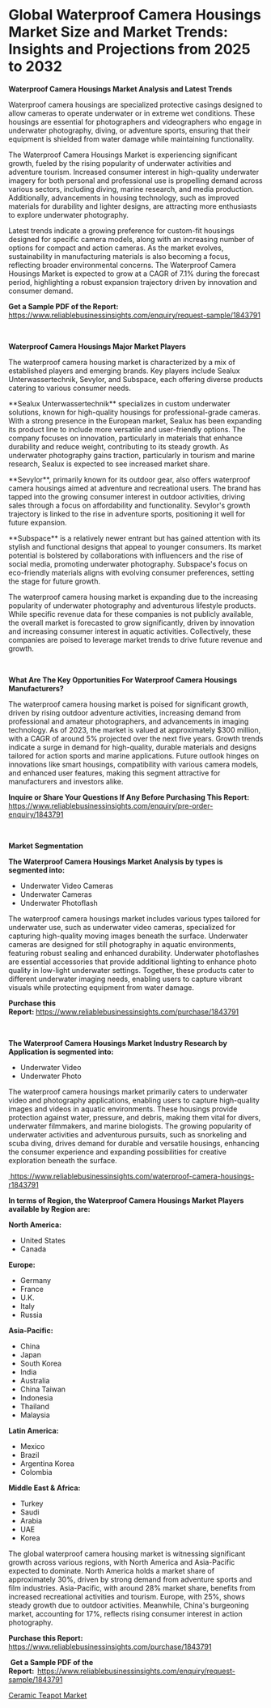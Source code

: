 <p><h1>Global Waterproof Camera Housings Market Size and Market Trends: Insights and Projections from 2025 to 2032</h1></p><p><strong>Waterproof Camera Housings Market Analysis and Latest Trends</strong></p>
<p><p>Waterproof camera housings are specialized protective casings designed to allow cameras to operate underwater or in extreme wet conditions. These housings are essential for photographers and videographers who engage in underwater photography, diving, or adventure sports, ensuring that their equipment is shielded from water damage while maintaining functionality. </p><p>The Waterproof Camera Housings Market is experiencing significant growth, fueled by the rising popularity of underwater activities and adventure tourism. Increased consumer interest in high-quality underwater imagery for both personal and professional use is propelling demand across various sectors, including diving, marine research, and media production. Additionally, advancements in housing technology, such as improved materials for durability and lighter designs, are attracting more enthusiasts to explore underwater photography.</p><p>Latest trends indicate a growing preference for custom-fit housings designed for specific camera models, along with an increasing number of options for compact and action cameras. As the market evolves, sustainability in manufacturing materials is also becoming a focus, reflecting broader environmental concerns. The Waterproof Camera Housings Market is expected to grow at a CAGR of 7.1% during the forecast period, highlighting a robust expansion trajectory driven by innovation and consumer demand.</p></p>
<p><strong>Get a Sample PDF of the Report:&nbsp;</strong> <a href="https://www.reliablebusinessinsights.com/enquiry/request-sample/1843791?utm_campaign=2250&utm_medium=2&utm_source=Github&utm_content=ia&utm_term=06022025&utm_id=waterproof-camera-housings">https://www.reliablebusinessinsights.com/enquiry/request-sample/1843791</a></p>
<p>&nbsp;</p>
<p><strong>Waterproof Camera Housings Major Market Players</strong></p>
<p><p>The waterproof camera housing market is characterized by a mix of established players and emerging brands. Key players include Sealux Unterwassertechnik, Sevylor, and Subspace, each offering diverse products catering to various consumer needs.</p><p>**Sealux Unterwassertechnik** specializes in custom underwater solutions, known for high-quality housings for professional-grade cameras. With a strong presence in the European market, Sealux has been expanding its product line to include more versatile and user-friendly options. The company focuses on innovation, particularly in materials that enhance durability and reduce weight, contributing to its steady growth. As underwater photography gains traction, particularly in tourism and marine research, Sealux is expected to see increased market share.</p><p>**Sevylor**, primarily known for its outdoor gear, also offers waterproof camera housings aimed at adventure and recreational users. The brand has tapped into the growing consumer interest in outdoor activities, driving sales through a focus on affordability and functionality. Sevylor's growth trajectory is linked to the rise in adventure sports, positioning it well for future expansion. </p><p>**Subspace** is a relatively newer entrant but has gained attention with its stylish and functional designs that appeal to younger consumers. Its market potential is bolstered by collaborations with influencers and the rise of social media, promoting underwater photography. Subspace's focus on eco-friendly materials aligns with evolving consumer preferences, setting the stage for future growth.</p><p>The waterproof camera housing market is expanding due to the increasing popularity of underwater photography and adventurous lifestyle products. While specific revenue data for these companies is not publicly available, the overall market is forecasted to grow significantly, driven by innovation and increasing consumer interest in aquatic activities. Collectively, these companies are poised to leverage market trends to drive future revenue and growth.</p></p>
<p>&nbsp;</p>
<p><strong>What Are The Key Opportunities For Waterproof Camera Housings Manufacturers?</strong></p>
<p><p>The waterproof camera housing market is poised for significant growth, driven by rising outdoor adventure activities, increasing demand from professional and amateur photographers, and advancements in imaging technology. As of 2023, the market is valued at approximately $300 million, with a CAGR of around 5% projected over the next five years. Growth trends indicate a surge in demand for high-quality, durable materials and designs tailored for action sports and marine applications. Future outlook hinges on innovations like smart housings, compatibility with various camera models, and enhanced user features, making this segment attractive for manufacturers and investors alike.</p></p>
<p><strong>Inquire or Share Your Questions If Any Before Purchasing This Report:</strong> <a href="https://www.reliablebusinessinsights.com/enquiry/pre-order-enquiry/1843791?utm_campaign=2250&utm_medium=2&utm_source=Github&utm_content=ia&utm_term=06022025&utm_id=waterproof-camera-housings">https://www.reliablebusinessinsights.com/enquiry/pre-order-enquiry/1843791</a></p>
<p>&nbsp;</p>
<p><strong>Market Segmentation</strong></p>
<p><strong>The Waterproof Camera Housings Market Analysis by types is segmented into:</strong></p>
<p><ul><li>Underwater Video Cameras</li><li>Underwater Cameras</li><li>Underwater Photoflash</li></ul></p>
<p><p>The waterproof camera housings market includes various types tailored for underwater use, such as underwater video cameras, specialized for capturing high-quality moving images beneath the surface. Underwater cameras are designed for still photography in aquatic environments, featuring robust sealing and enhanced durability. Underwater photoflashes are essential accessories that provide additional lighting to enhance photo quality in low-light underwater settings. Together, these products cater to different underwater imaging needs, enabling users to capture vibrant visuals while protecting equipment from water damage.</p></p>
<p><strong>Purchase this Report:&nbsp;</strong><a href="https://www.reliablebusinessinsights.com/purchase/1843791?utm_campaign=2250&utm_medium=2&utm_source=Github&utm_content=ia&utm_term=06022025&utm_id=waterproof-camera-housings">https://www.reliablebusinessinsights.com/purchase/1843791</a></p>
<p>&nbsp;</p>
<p><strong>The Waterproof Camera Housings Market Industry Research by Application is segmented into:</strong></p>
<p><ul><li>Underwater Video</li><li>Underwater Photo</li></ul></p>
<p><p>The waterproof camera housings market primarily caters to underwater video and photography applications, enabling users to capture high-quality images and videos in aquatic environments. These housings provide protection against water, pressure, and debris, making them vital for divers, underwater filmmakers, and marine biologists. The growing popularity of underwater activities and adventurous pursuits, such as snorkeling and scuba diving, drives demand for durable and versatile housings, enhancing the consumer experience and expanding possibilities for creative exploration beneath the surface.</p></p>
<p><a href="https://www.reliablebusinessinsights.com/waterproof-camera-housings-r1843791?utm_campaign=2250&utm_medium=2&utm_source=Github&utm_content=ia&utm_term=06022025&utm_id=waterproof-camera-housings">&nbsp;https://www.reliablebusinessinsights.com/waterproof-camera-housings-r1843791</a></p>
<p><strong>In terms of Region, the Waterproof Camera Housings Market Players available by Region are:</strong></p>
<p>
    <p> <strong> North America: </strong>
        <ul>
            <li>United States</li>
            <li>Canada</li>
        </ul>
        </p> 
    <p> <strong> Europe: </strong>
        <ul>
            <li>Germany</li>
            <li>France</li>
            <li>U.K.</li>
            <li>Italy</li>
            <li>Russia</li>
        </ul>
        </p> 
    <p> <strong> Asia-Pacific: </strong>
        <ul>
            <li>China</li>
            <li>Japan</li>
            <li>South Korea</li>
            <li>India</li>
            <li>Australia</li>
            <li>China Taiwan</li>
            <li>Indonesia</li>
            <li>Thailand</li>
            <li>Malaysia</li>
        </ul>
        </p> 
    <p> <strong> Latin America: </strong>
        <ul>
            <li>Mexico</li>
            <li>Brazil</li>
            <li>Argentina Korea</li>
            <li>Colombia</li>
        </ul>
        </p> 
    <p> <strong> Middle East & Africa: </strong>
        <ul>
            <li>Turkey</li>
            <li>Saudi</li>
            <li>Arabia</li>
            <li>UAE</li>
            <li>Korea</li>
        </ul>
    </p>
    </p>
<p><p>The global waterproof camera housing market is witnessing significant growth across various regions, with North America and Asia-Pacific expected to dominate. North America holds a market share of approximately 30%, driven by strong demand from adventure sports and film industries. Asia-Pacific, with around 28% market share, benefits from increased recreational activities and tourism. Europe, with 25%, shows steady growth due to outdoor activities. Meanwhile, China's burgeoning market, accounting for 17%, reflects rising consumer interest in action photography.</p></p>
<p><strong>Purchase this Report: </strong><a href="https://www.reliablebusinessinsights.com/purchase/1843791?utm_campaign=2250&utm_medium=2&utm_source=Github&utm_content=ia&utm_term=06022025&utm_id=waterproof-camera-housings">https://www.reliablebusinessinsights.com/purchase/1843791</a></p>
<p>&nbsp;<strong>Get a Sample PDF of the Report:&nbsp;&nbsp;</strong><a href="https://www.reliablebusinessinsights.com/enquiry/request-sample/1843791?utm_campaign=2250&utm_medium=2&utm_source=Github&utm_content=ia&utm_term=06022025&utm_id=waterproof-camera-housings">https://www.reliablebusinessinsights.com/enquiry/request-sample/1843791</a></p>
<p><strong></strong></p>
<p><p><a href="https://github.com/jeastefanowicz7816/Market-Research-Report-List-1/blob/main/ceramic-teapot-market.md?utm_campaign=2250&utm_medium=2&utm_source=Github&utm_content=ia&utm_term=06022025&utm_id=waterproof-camera-housings">Ceramic Teapot Market</a></p></p>